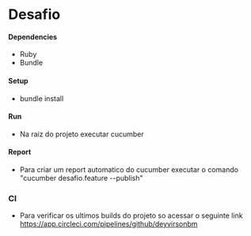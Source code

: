 

# Desafio

#### Dependencies
* Ruby
* Bundle

#### Setup
* bundle install

#### Run
* Na raiz do projeto executar cucumber

#### Report
* Para criar um report automatico do cucumber executar o comando "cucumber desafio.feature --publish" 

### CI

* Para verificar os ultimos builds do projeto so acessar o seguinte link https://app.circleci.com/pipelines/github/deyvirsonbm


